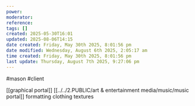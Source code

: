 ```yaml
---
power: 
moderator: 
reference: 
tags: []
created: 2025-05-30T16:01
updated: 2025-08-06T14:15
date created: Friday, May 30th 2025, 8:01:56 pm
date modified: Wednesday, August 6th 2025, 2:05:17 am
time created: Friday, May 30th 2025, 8:01:56 pm
last update: Thursday, August 7th 2025, 9:27:06 pm
---
```

#mason
#client 

[[graphical portal]]
[[../../2.PUBLIC/art & entertainment media/music/music portal]]
formatting clothing
textures
